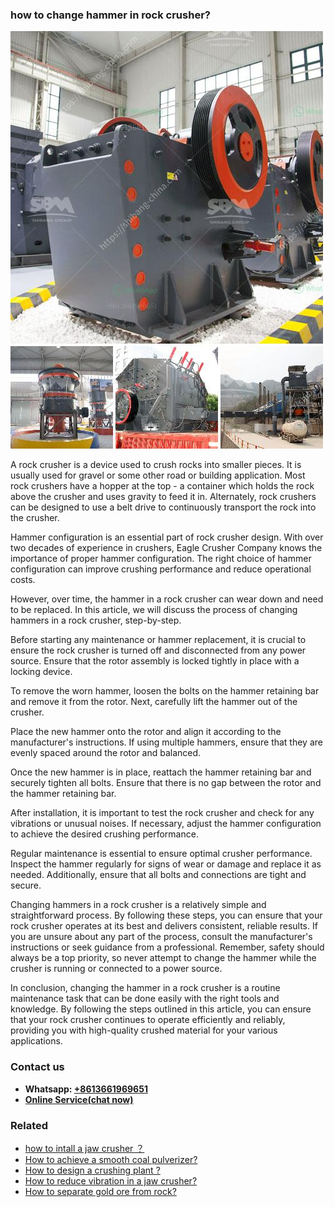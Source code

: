<h3>how to change hammer in rock crusher?</h3><img src='1701746101.jpg' alt=''><p>A rock crusher is a device used to crush rocks into smaller pieces. It is usually used for gravel or some other road or building application. Most rock crushers have a hopper at the top - a container which holds the rock above the crusher and uses gravity to feed it in. Alternately, rock crushers can be designed to use a belt drive to continuously transport the rock into the crusher.</p><p>Hammer configuration is an essential part of rock crusher design. With over two decades of experience in crushers, Eagle Crusher Company knows the importance of proper hammer configuration. The right choice of hammer configuration can improve crushing performance and reduce operational costs.</p><p>However, over time, the hammer in a rock crusher can wear down and need to be replaced. In this article, we will discuss the process of changing hammers in a rock crusher, step-by-step.</p><p>Before starting any maintenance or hammer replacement, it is crucial to ensure the rock crusher is turned off and disconnected from any power source. Ensure that the rotor assembly is locked tightly in place with a locking device.</p><p>To remove the worn hammer, loosen the bolts on the hammer retaining bar and remove it from the rotor. Next, carefully lift the hammer out of the crusher.</p><p>Place the new hammer onto the rotor and align it according to the manufacturer's instructions. If using multiple hammers, ensure that they are evenly spaced around the rotor and balanced.</p><p>Once the new hammer is in place, reattach the hammer retaining bar and securely tighten all bolts. Ensure that there is no gap between the rotor and the hammer retaining bar.</p><p>After installation, it is important to test the rock crusher and check for any vibrations or unusual noises. If necessary, adjust the hammer configuration to achieve the desired crushing performance.</p><p>Regular maintenance is essential to ensure optimal crusher performance. Inspect the hammer regularly for signs of wear or damage and replace it as needed. Additionally, ensure that all bolts and connections are tight and secure.</p><p>Changing hammers in a rock crusher is a relatively simple and straightforward process. By following these steps, you can ensure that your rock crusher operates at its best and delivers consistent, reliable results. If you are unsure about any part of the process, consult the manufacturer's instructions or seek guidance from a professional. Remember, safety should always be a top priority, so never attempt to change the hammer while the crusher is running or connected to a power source.</p><p>In conclusion, changing the hammer in a rock crusher is a routine maintenance task that can be done easily with the right tools and knowledge. By following the steps outlined in this article, you can ensure that your rock crusher continues to operate efficiently and reliably, providing you with high-quality crushed material for your various applications.</p><h3>Contact us</h3><ul><li><strong>Whatsapp:&nbsp;<a href="https://wa.me/8613661969651">+8613661969651</a></strong></li><li><a href="https://swt.shibang-china.com/?git&amp;zhl&amp;how to change hammer in rock crusher"><strong>Online Service(chat now)</strong></a></li></ul><h3>Related</h3><ul><li><a href='how to intall a jaw crusher ？.md'>how to intall a jaw crusher ？</a></li><li><a href='How to achieve a smooth coal pulverizer.md'>How to achieve a smooth coal pulverizer?</a></li><li><a href='How to design a crushing plant .md'>How to design a crushing plant ?</a></li><li><a href='How to reduce vibration in a jaw crusher.md'>How to reduce vibration in a jaw crusher?</a></li><li><a href='How to separate gold ore from rock.md'>How to separate gold ore from rock?</a></li></ul>